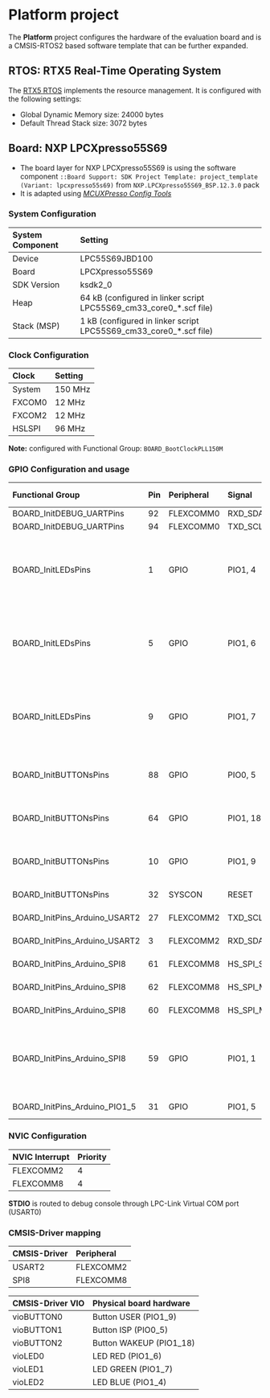 Platform project
================

The **Platform** project configures the hardware of the evaluation board
and is a CMSIS-RTOS2 based software template that can be further expanded.

RTOS: RTX5 Real-Time Operating System
-------------------------------------
The [RTX5 RTOS](https://arm-software.github.io/CMSIS_5/RTOS2/html/rtx5_impl.html) 
implements the resource management. It is configured with the following settings:

- Global Dynamic Memory size: 24000 bytes
- Default Thread Stack size:  3072 bytes

Board: NXP LPCXpresso55S69
--------------------------

- The board layer for NXP LPCXpresso55S69 is using the software component `::Board Support: SDK Project Template: project_template (Variant: lpcxpresso55s69)` from `NXP.LPCXpresso55S69_BSP.12.3.0` pack
- It is adapted using [*MCUXPresso Config Tools*](https://www.nxp.com/design/software/development-software/mcuxpresso-software-and-tools-/mcuxpresso-config-tools-pins-clocks-peripherals:MCUXpresso-Config-Tools)

### System Configuration

| System Component        | Setting
|:------------------------|:----------------------------------------
| Device                  | LPC55S69JBD100
| Board                   | LPCXpresso55S69
| SDK Version             | ksdk2_0
| Heap                    | 64 kB (configured in linker script LPC55S69_cm33_core0_*.scf file)
| Stack (MSP)             |  1 kB (configured in linker script LPC55S69_cm33_core0_*.scf file)

### Clock Configuration

| Clock                   | Setting
|:------------------------|:----------------------------------------
| System                  | 150 MHz
| FXCOM0                  |  12 MHz
| FXCOM2                  |  12 MHz
| HSLSPI                  |  96 MHz

**Note:** configured with Functional Group: `BOARD_BootClockPLL150M`

### GPIO Configuration and usage

| Functional Group              | Pin | Peripheral | Signal            | Identifier      | Pin Settings                                           | Usage
|:------------------------------|:----|:-----------|:------------------|:----------------|:-------------------------------------------------------|:-----
| BOARD_InitDEBUG_UARTPins      | 92  | FLEXCOMM0  | RXD_SDA_MOSI_DATA |                 | default                                                | UART for debug console (FC0_USART_RXD)
| BOARD_InitDEBUG_UARTPins      | 94  | FLEXCOMM0  | TXD_SCL_MISO_WS   |                 | default                                                | UART for debug console (FC0_USART_TXD)
| BOARD_InitLEDsPins            | 1   | GPIO       | PIO1, 4           |                 | Direction Output, GPIO initial state 1, mode PullUp    | LED BLUE
| BOARD_InitLEDsPins            | 5   | GPIO       | PIO1, 6           |                 | Direction Output, GPIO initial state 1, mode PullUp    | LED RED
| BOARD_InitLEDsPins            | 9   | GPIO       | PIO1, 7           |                 | Direction Output, GPIO initial state 1, mode PullUp    | LED GREEN
| BOARD_InitBUTTONsPins         | 88  | GPIO       | PIO0, 5           |                 | Direction Input, mode PullUp                           | Button ISP    (S1: PIO0_5_ISP1)
| BOARD_InitBUTTONsPins         | 64  | GPIO       | PIO1, 18          |                 | Direction Input, mode PullUp                           | Button WAKEUP (S2: WAKE/GPIO)
| BOARD_InitBUTTONsPins         | 10  | GPIO       | PIO1, 9           |                 | Direction Input, mode PullUp                           | Button USER   (S3: PIO1_9_GPI_ARD)
| BOARD_InitBUTTONsPins         | 32  | SYSCON     | RESET             |                 | Direction Input                                        | Button RESET  (S4: nRESET_ULP)
| BOARD_InitPins_Arduino_USART2 | 27  | FLEXCOMM2  | TXD_SCL_MISO_WS   |                 | default                                                | Arduino UNO R3 pin D1  (P18-13: FC2_USART_TXD_ARD)
| BOARD_InitPins_Arduino_USART2 | 3   | FLEXCOMM2  | RXD_SDA_MOSI_DATA |                 | default                                                | Arduino UNO R3 pin D0  (P18-15: PLU_OUT6/GPIO/FC2_USART_RXD_ARD/SD1_D1)
| BOARD_InitPins_Arduino_SPI8   | 61  | FLEXCOMM8  | HS_SPI_SCK        |                 | Slew rate Fast                                         | Arduino UNO R3 pin D13 (P17-9:  LSPI_HS_SCK)
| BOARD_InitPins_Arduino_SPI8   | 62  | FLEXCOMM8  | HS_SPI_MISO       |                 | Slew rate Fast                                         | Arduino UNO R3 pin D12 (P17-11: LSPI_HS_MISO)
| BOARD_InitPins_Arduino_SPI8   | 60  | FLEXCOMM8  | HS_SPI_MOSI       |                 | Slew rate Fast                                         | Arduino UNO R3 pin D11 (P17-13: LSPI_HS_MOSI)
| BOARD_InitPins_Arduino_SPI8   | 59  | GPIO       | PIO1, 1           | ARDUINO_SPI_SSN | Direction Output, GPIO initial state 1, Slew rate Fast | Arduino UNO R3 pin D10 (P17-15: LSPI_HS_SSEL1)
| BOARD_InitPins_Arduino_PIO1_5 | 31  | GPIO       | PIO1, 5           | ARDUINO_PIO1_5  | Direction Input                                        | Arduino UNO R3 pin D9  (P17-17: PIO1_5_GPIO_ARD)

### NVIC Configuration

| NVIC Interrupt      | Priority
|:--------------------|:--------
| FLEXCOMM2           | 4
| FLEXCOMM8           | 4

**STDIO** is routed to debug console through LPC-Link Virtual COM port (USART0)

### CMSIS-Driver mapping

| CMSIS-Driver | Peripheral
|:-------------|:----------
| USART2       | FLEXCOMM2
| SPI8         | FLEXCOMM8

| CMSIS-Driver VIO  | Physical board hardware
|:------------------|:-----------------------
| vioBUTTON0        | Button USER   (PIO1_9)
| vioBUTTON1        | Button ISP    (PIO0_5)
| vioBUTTON2        | Button WAKEUP (PIO1_18)
| vioLED0           | LED RED       (PIO1_6)
| vioLED1           | LED GREEN     (PIO1_7)
| vioLED2           | LED BLUE      (PIO1_4)
